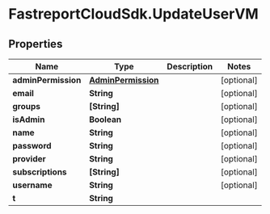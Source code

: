 # FastreportCloudSdk.UpdateUserVM

## Properties

Name | Type | Description | Notes
------------ | ------------- | ------------- | -------------
**adminPermission** | [**AdminPermission**](AdminPermission.md) |  | [optional] 
**email** | **String** |  | [optional] 
**groups** | **[String]** |  | [optional] 
**isAdmin** | **Boolean** |  | [optional] 
**name** | **String** |  | [optional] 
**password** | **String** |  | [optional] 
**provider** | **String** |  | [optional] 
**subscriptions** | **[String]** |  | [optional] 
**username** | **String** |  | [optional] 
**t** | **String** |  | 


